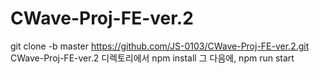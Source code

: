 # CWave-Proj-FE-ver.2
git clone -b master https://github.com/JS-0103/CWave-Proj-FE-ver.2.git
CWave-Proj-FE-ver.2 디렉토리에서 npm install
그 다음에, npm run start
